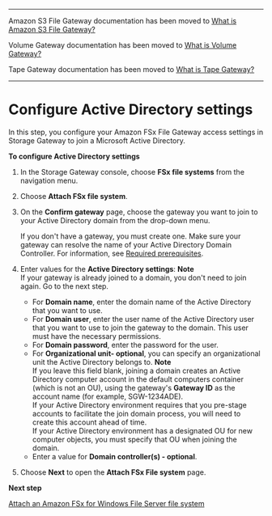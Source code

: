 --------

Amazon S3 File Gateway documentation has been moved to [What is Amazon S3 File Gateway?](https://docs.aws.amazon.com/filegateway/latest/files3/WhatIsStorageGateway.html)

Volume Gateway documentation has been moved to [What is Volume Gateway?](https://docs.aws.amazon.com/storagegateway/latest/vgw/WhatIsStorageGateway.html)

Tape Gateway documentation has been moved to [What is Tape Gateway?](https://docs.aws.amazon.com/storagegateway/latest/tgw/WhatIsStorageGateway.html)

--------

# Configure Active Directory settings<a name="join-domain-fsx"></a>

In this step, you configure your Amazon FSx File Gateway access settings in Storage Gateway to join a Microsoft Active Directory\.

**To configure Active Directory settings**

1. In the Storage Gateway console, choose **FSx file systems** from the navigation menu\.

1. Choose **Attach FSx file system**\.

1. On the **Confirm gateway** page, choose the gateway you want to join to your Active Directory domain from the drop\-down menu\.

   If you don't have a gateway, you must create one\. Make sure your gateway can resolve the name of your Active Directory Domain Controller\. For information, see [Required prerequisites](Requirements.md#user-requirements)\.

1. Enter values for the **Active Directory settings**:
**Note**  
If your gateway is already joined to a domain, you don't need to join again\. Go to the next step\.
   +  For **Domain name**, enter the domain name of the Active Directory that you want to use\.
   + For **Domain user**, enter the user name of the Active Directory user that you want to use to join the gateway to the domain\. This user must have the necessary permissions\.
   + For **Domain password**, enter the password for the user\.
   + For **Organizational unit\- optional**, you can specify an organizational unit the Active Directory belongs to\.
**Note**  
If you leave this field blank, joining a domain creates an Active Directory computer account in the default computers container \(which is not an OU\), using the gateway's **Gateway ID** as the account name \(for example, SGW\-1234ADE\)\.  
If your Active Directory environment requires that you pre\-stage accounts to facilitate the join domain process, you will need to create this account ahead of time\.  
If your Active Directory environment has a designated OU for new computer objects, you must specify that OU when joining the domain\.
   + Enter a value for **Domain controller\(s\) \- optional**\. 

1. Choose **Next** to open the **Attach FSx File system** page\.

**Next step**

[Attach an Amazon FSx for Windows File Server file system](attach-fsxw-filesystem.md)